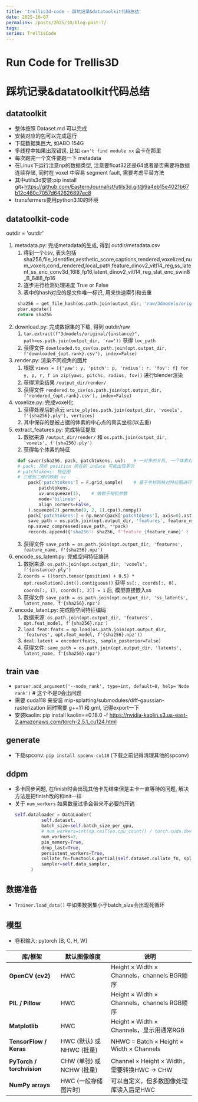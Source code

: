 ```yaml
---
title: 'trellis3d-code - 踩坑记录&datatoolkit代码总结'
date: 2025-10-07
permalink: /posts/2025/10/blog-post-7/
tags:
series: TrellisCode
---
```


# Run Code for Trellis3D
踩坑记录&datatoolkit代码总结
=======

## datatoolkit

- 整体按照 Dataset.md 可以完成
- 安装对应的包可以完成运行
- 下载数据集巨大, 如ABO 154G
- 多线程中如果出现错误, 比如 `can't find module xx` 会卡在那里
- 每次跑完一个文件要跑一下 metadata
- 在Linux下运行注意np的数据类型, 注意要float32还是64或者是否需要将数据连续存储, 同时在 voxel 中容易 segment fault, 需要考虑平替方法
- 其中utils3d安装:pip install git+https://github.com/EasternJournalist/utils3d.git@9a4eb15e4021b67b12c460c7057d642626897ec8
- transfermers要用python3.10的环境

## datatoolkit-code

outdir = 'outdir'

1. metadata.py: 完成metadata的生成, 得到 outdir/metadata.csv
   1. 得到一个csv, 表头包括 sha256,file_identifier,aesthetic_score,captions,rendered,voxelized,num_voxels,cond_rendered,local_path,feature_dinov2_vitl14_reg,ss_latent_ss_enc_conv3d_16l8_fp16,latent_dinov2_vitl14_reg_slat_enc_swin8_B_64l8_fp16
   2. 逐步进行检测处理进度 True or False
   3. 表中的hash对应的是文件唯一标识, 用来快速索引和去重
   ```python
    sha256 = get_file_hash(os.path.join(output_dir, 'raw/3dmodels/original', instance))
    pbar.update()
    return sha256
    ```
2. download.py: 完成数据集的下载, 得到 outdir/raw
   1. `tar.extract(f"3dmodels/original/{instance}", path=os.path.join(output_dir, 'raw'))` 获得 `loc_path`
   2. 获得文件 `downloaded.to_csv(os.path.join(opt.output_dir, f'downloaded_{opt.rank}.csv'), index=False)`
3. render.py: 渲染不同视角的图片
   1. 根据 `views = [{'yaw': y, 'pitch': p, 'radius': r, 'fov': f} for y, p, r, f in zip(yaws, pitchs, radius, fov)]` 进行blender渲染
   2. 获得渲染结果 `/output_dir/render/`
   3. 获得文件 `rendered.to_csv(os.path.join(opt.output_dir, f'rendered_{opt.rank}.csv'), index=False)`
4. voxelize.py: 完成voxel化
   1. 获得处理后的点云 `write_ply(os.path.join(output_dir, 'voxels', f'{sha256}.ply'), vertices)`
   2. 其中保存的是被占据的体素的中心点的真实坐标(以去重)
5. extract_features.py: 完成特征提取
   1. 数据来源 `/output_dir/render/` 和 `os.path.join(output_dir, 'voxels', f'{sha256}.ply')`
   2. 获得每个体素的特征
   ```python
    def saver(sha256, pack, patchtokens, uv):   # 一对多的关系, 一个体素对应多个特征
    # pack: 顶点 position 所在的 induce 可能出现多次
    # patchtokens: 特征图
    # 三维到二维的映射 uv
        pack['patchtokens'] = F.grid_sample(    # 基于坐标网格对特征图进行采样
            patchtokens,
            uv.unsqueeze(1),    # 依赖于相机参数
            mode='bilinear',
            align_corners=False,
        ).squeeze(2).permute(0, 2, 1).cpu().numpy()
        pack['patchtokens'] = np.mean(pack['patchtokens'], axis=0).astype(np.float16)   # 特征平均
        save_path = os.path.join(opt.output_dir, 'features', feature_name, f'{sha256}.npz')
        np.savez_compressed(save_path, **pack)
        records.append({'sha256': sha256, f'feature_{feature_name}' : True})
   ```
   3. 获得文件 `save_path = os.path.join(opt.output_dir, 'features', feature_name, f'{sha256}.npz')`
6. encode_ss_latent.py: 完成空间特征编码
   1. 数据来源: `os.path.join(opt.output_dir, 'voxels', f'{instance}.ply')`
   2. `coords = ((torch.tensor(position) + 0.5) * opt.resolution).int().contiguous()` 获得 `ss[:, coords[:, 0], coords[:, 1], coords[:, 2]] = 1` 后, 模型直接嵌入ss
   3. 获得文件 `save_path = os.path.join(opt.output_dir, 'ss_latents', latent_name, f'{sha256}.npz')`
7. encode_latent.py: 完成隐空间特征编码
   1. 数据来源: `os.path.join(opt.output_dir, 'features', opt.feat_model, f'{sha256}.npz')`
   2. `load feat`: `feats = np.load(os.path.join(opt.output_dir, 'features', opt.feat_model, f'{sha256}.npz'))`
   3. `deal`: `latent = encoder(feats, sample_posterior=False)`
   4. 获得文件: `save_path = os.path.join(opt.output_dir, 'latents', latent_name, f'{sha256}.npz')`

## train vae

- `parser.add_argument('--node_rank', type=int, default=0, help='Node rank')`   # 这个不是0会出问题
- 需要 cuda118 来安装 mip-splatting/submodules/diff-gaussian-rasterization 同时需要 g++11 和 gml, 记得export一下
- 安装kaolin: pip install kaolin==0.18.0 -f https://nvidia-kaolin.s3.us-east-2.amazonaws.com/torch-2.5.1_cu124.html

## generate

- 下载spconv: `pip install spconv-cu118` (下载之前记得清理其他的spconv)

## ddpm

- 多卡同步问题, 在finish时会出现其他卡先结束但是主卡一直等待的问题, 解决方法是把finish改的和init一样
- 关于 `num_workers` 如果数量过多会带来不必要的开销
  ```python
  self.dataloader = DataLoader(
            self.dataset,
            batch_size=self.batch_size_per_gpu,
            # num_workers=int(np.ceil(os.cpu_count() / torch.cuda.device_count())),
            num_workers=2,
            pin_memory=True,
            drop_last=True,
            persistent_workers=True,
            collate_fn=functools.partial(self.dataset.collate_fn, split_size=self.batch_split),
            sampler=self.data_sampler,
        )
  ```

## 数据准备

- `Trainer.load_data()` 中如果数据集小于batch_size会出现死循环

## 模型

- 卷积输入: pytorch [B, C, H, W]

| 库/框架                      | 默认图像维度               | 说明                                       |
| ------------------------- | -------------------- | ---------------------------------------- |
| **OpenCV (cv2)**          | HWC                  | Height × Width × Channels，channels BGR顺序 |
| **PIL / Pillow**          | HWC                  | Height × Width × Channels，channels RGB顺序 |
| **Matplotlib**            | HWC                  | Height × Width × Channels，显示用通常RGB       |
| **TensorFlow / Keras**    | HWC (默认) 或 NHWC (批量) | NHWC = Batch × Height × Width × Channels |
| **PyTorch / torchvision** | CHW (单张) 或 NCHW (批量) | Channel × Height × Width，需要转换HWC → CHW   |
| **NumPy arrays**          | HWC (一般存储图片时)        | 可以自定义，但多数图像处理库读入后是HWC                    |
